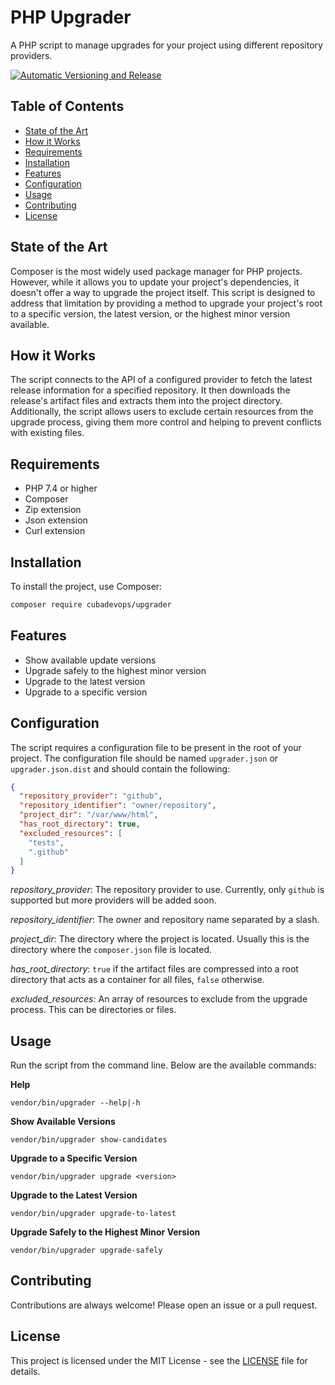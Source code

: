 # PHP Upgrader

A PHP script to manage upgrades for your project using different repository providers.

[![Automatic Versioning and Release](https://github.com/CubaDevOps/upgrader/actions/workflows/semver.yml/badge.svg)](https://github.com/CubaDevOps/upgrader/actions/workflows/semver.yml)

## Table of Contents

- [State of the Art](#state-of-the-art)
- [How it Works](#how-it-works)
- [Requirements](#requirements)
- [Installation](#installation)
- [Features](#features)
- [Configuration](#configuration)
- [Usage](#usage)
- [Contributing](#contributing)
- [License](#license)

## State of the Art

Composer is the most widely used package manager for PHP projects. However, while it allows you to update your project's
dependencies, it doesn't offer a way to upgrade the project itself. This script is designed to address that limitation
by providing a method to upgrade your project's root to a specific version, the latest version, or the highest minor
version available.

## How it Works

The script connects to the API of a configured provider to fetch the latest release information for a specified
repository. It then downloads the release's artifact files and extracts them into the project directory. Additionally,
the script allows users to exclude certain resources from the upgrade process, giving them more control and helping to
prevent conflicts with existing files.

## Requirements

- PHP 7.4 or higher
- Composer
- Zip extension
- Json extension
- Curl extension

## Installation

To install the project, use Composer:

```bash
composer require cubadevops/upgrader
```

## Features

- Show available update versions
- Upgrade safely to the highest minor version
- Upgrade to the latest version
- Upgrade to a specific version

## Configuration

The script requires a configuration file to be present in the root of your project. The configuration file should be
named `upgrader.json` or `upgrader.json.dist` and should contain the following:

```json
{
  "repository_provider": "github",
  "repository_identifier": "owner/repository",
  "project_dir": "/var/www/html",
  "has_root_directory": true,
  "excluded_resources": [
    "tests",
    ".github"
  ]
}
```

_repository_provider_: The repository provider to use. Currently, only `github` is supported but more providers will be
added soon.

_repository_identifier_: The owner and repository name separated by a slash.

_project_dir_: The directory where the project is located. Usually this is the directory where the `composer.json` file
is located.

_has_root_directory_: `true` if the artifact files are compressed into a root directory that acts as a container for all
files, `false` otherwise.

_excluded_resources_: An array of resources to exclude from the upgrade process. This can be directories or files.

## Usage

Run the script from the command line. Below are the available commands:

__Help__

`vendor/bin/upgrader --help|-h`

__Show Available Versions__

`vendor/bin/upgrader show-candidates`

__Upgrade to a Specific Version__

`vendor/bin/upgrader upgrade <version>`

__Upgrade to the Latest Version__

`vendor/bin/upgrader upgrade-to-latest`

__Upgrade Safely to the Highest Minor Version__

`vendor/bin/upgrader upgrade-safely`

## Contributing

Contributions are always welcome! Please open an issue or a pull request.

## License

This project is licensed under the MIT License - see the [LICENSE](./LICENSE) file for details.